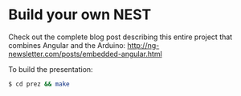 # Build your own NEST

Check out the complete blog post describing this entire project that combines Angular and the Arduino: http://ng-newsletter.com/posts/embedded-angular.html

To build the presentation:

```bash
$ cd prez && make
```
